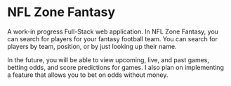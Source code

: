 # NFL Zone Fantasy

A work-in progress Full-Stack web application. In NFL Zone Fantasy, you can search for players for your fantasy football team. You can search for players by team, position, or by just looking up their name. 

In the future, you will be able to view upcoming, live, and past games, betting odds, and score predictions for games. I also plan on implementing a feature that allows you to bet on odds without money. 
